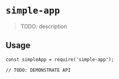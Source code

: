 # `simple-app`

> TODO: description

## Usage

```
const simpleApp = require('simple-app');

// TODO: DEMONSTRATE API
```

